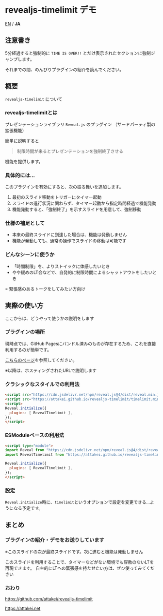 # revealjs-timelimit デモ

[EN](./index-en.html) / **JA**



## 注意書き

5分経過すると強制的に `TIME IS OVER!!` とだけ表示されたセクションに強制ジャンプします。

それまでの間、のんびりプラグインの紹介を読んでください。



## 概要

`revealjs-timelimit` について


### revealjs-timelimitとは

プレゼンテーションライブラリ `Reveal.js` のプラグイン
（サードパーティ製の拡張機能）

簡単に説明すると

> 制限時間が来るとプレゼンテーションを強制終了させる

機能を提供します。


### 具体的には...

このプラグインを有効にすると、次の振る舞いを追加します。

1. 最初のスライド移動をトリガーにタイマー起動
1. スライドの進行状況に関わらず、タイマー起動から指定時間経過で機能発動
1. 機能発動すると、「強制終了」を示すスライドを用意して、強制移動


### 仕様の補足として

* 本来の最終スライドに到達した場合は、機能は発動しません
* 機能が発動しても、通常の操作でスライドの移動は可能です


### どんなシーンに使うか

* 「時間制限」を、よりストイックに体感したいとき
* やや緩めのLT会などで、自発的に制限時間によるシャットアウトをしたいとき

= 緊張感のあるトークをしてみたい方向け



## 実際の使い方

ここからは、どうやって使うかの説明をします


### プラグインの場所

現時点では、GitHub Pagesにバンドル済みのものが存在するため、これを直接利用するのが簡単です。

[こちらのページ](https://github.com/attakei/revealjs-timelimit/tree/gh-pages)を参照してください。

※以降は、ホスティングされたURLで説明します


### クラシックなスタイルでの利用法

```html
<script src="https://cdn.jsdelivr.net/npm/reveal.js@4/dist/reveal.min.js"></script>
<script src="https://attakei.github.io/revealjs-timelimit/timelimit.min.js"></script>
<script>
Reveal.initialize({
  plugins: [ RevealTimelimit ],
});
</script>
```


### ESModuleベースの利用法

```html
<script type="module">
import Reveal from "https://cdn.jsdelivr.net/npm/reveal.js@4/dist/reveal.min.js";
import RevealTimelimit from "https://attakei.github.io/revealjs-timelimit/timelimit.js";

Reveal.initialize({
  plugins: [ RevealTimelimit ],
});
</script>
```


### 設定

`Reveal.initialize`時に、`timelimit`というオプションで設定を変更できる...ようになる予定です。



## まとめ


### プラグインの紹介・デモをお送りしています

※このスライドの次が最終スライドです。次に進むと機能は発動しません

このスライドを利用することで、タイマーなどがない環境でも容赦のないLTを再現できます。
自主的にLTへの緊張感を持たせたい方は、ぜひ使ってみてください


### おわり

https://github.com/attakei/revealjs-timelimit

https://attakei.net
